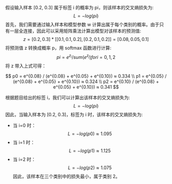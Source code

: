 假设输入样本 [0.2, 0.3] 属于标签 i 的概率为 pi，则该样本的交叉熵损失为:
$$
L = -log(pi)
$$
首先，我们需要通过输入样本和模型参数 w 计算出属于每个类别的概率。由于只有一层全连接，因此可以采用矩阵乘法计算出模型对该样本的预测值:
$$
z = [0.2, 0.3] * [[0.1, 0.1, 0.2], [0.2, 0.1, 0.2]] = [0.08, 0.05, 0.1]
$$
将预测值 z 转换成概率 p，用 softmax 函数进行计算:
$$
pi = e^{z_i} / sum(e^{z_j}) for i = 0, 1, 2
$$
将 z 带入上式可得：

$$
p0 = e^{0.08} / (e^{0.08} + e^{0.05} + e^{0.10}) ≈ 0.334 \\
p1 = e^{0.05} / (e^{0.08} + e^{0.05} + e^{0.10}) ≈ 0.324 \\
p2 = e^{0.10} / (e^{0.08} + e^{0.05} + e^{0.10}) ≈ 0.341
$$

根据题目给出的标签 i，我们可以计算出该样本的交叉熵损失为:
$$
L = -log(pi)
$$
因此，当输入样本为 [0.2, 0.3]，标签为 i 时，该样本的交叉熵损失为:

- 当 i=0 时：
$$
L = -log(p0) ≈ 1.095
$$
- 当 i=1 时：
$$
L = -log(p1) ≈ 1.125
$$
- 当 i=2 时：
$$
L = -log(p2) ≈ 1.075
$$
因此，该样本在三个类别中的损失最小，属于类别 2。

